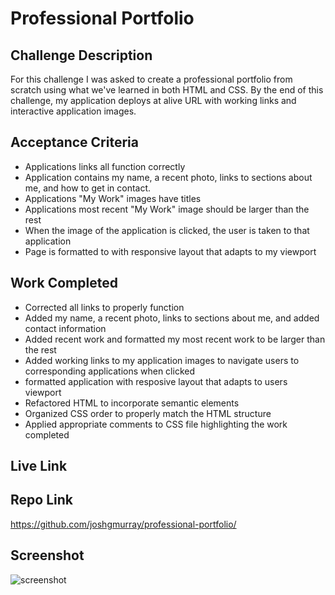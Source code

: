# Professional Portfolio
## Challenge Description
For this challenge I was asked to create a professional portfolio from scratch using what we've learned in both HTML and CSS. By the end of this challenge, my application deploys at alive URL with working links and interactive application images.  
## Acceptance Criteria
* Applications links all function correctly
* Application contains my name, a recent photo, links to sections about me, and how to get in contact.
* Applications "My Work" images have titles
* Applications most recent "My Work" image should be larger than the rest
* When the image of the application is clicked, the user is taken to that application
* Page is formatted to with responsive layout that adapts to my viewport
## Work Completed
* Corrected all links to properly function
* Added my name, a recent photo, links to sections about me, and added contact information
* Added recent work and formatted my most recent work to be larger than the rest
* Added working links to my application images to navigate users to corresponding applications when clicked
* formatted application with resposive layout that adapts to users viewport
* Refactored HTML to incorporate semantic elements
* Organized CSS order to properly match the HTML structure
* Applied appropriate comments to CSS file highlighting the work completed
## Live Link

## Repo Link
https://github.com/joshgmurray/professional-portfolio/
## Screenshot
![screenshot](./Assets/Screen%20Shot%202022-08-17%20at%205.18.24%20PM.png)